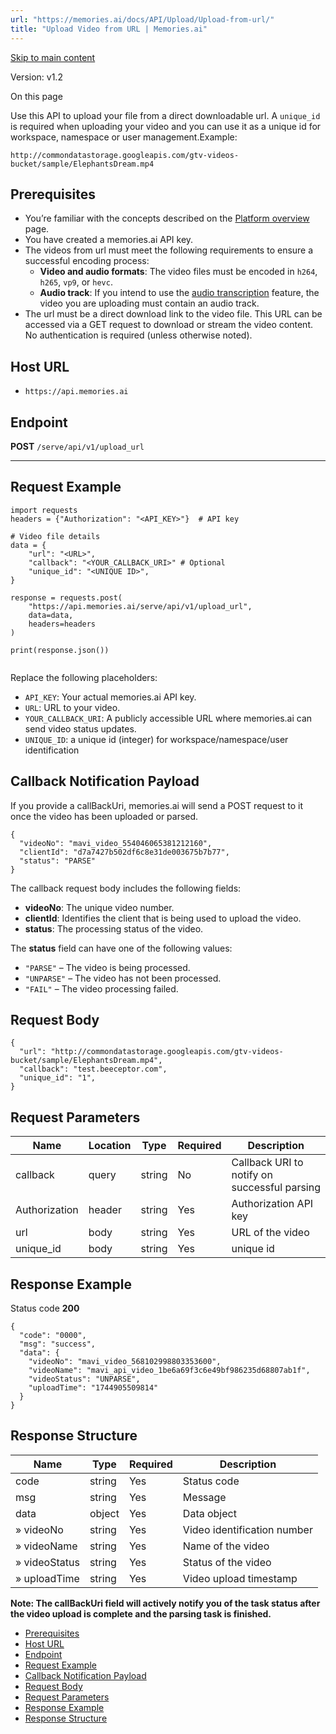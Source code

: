 ```yaml
---
url: "https://memories.ai/docs/API/Upload/Upload-from-url/"
title: "Upload Video from URL | Memories.ai"
---
```


[Skip to main content](https://memories.ai/docs/API/Upload/Upload-from-url/#__docusaurus_skipToContent_fallback)

Version: v1.2

On this page

Use this API to upload your file from a direct downloadable url. A `unique_id` is required when uploading your video and you can use it as a unique id for workspace, namespace or user management.Example:

```codeBlockLines_e6Vv
http://commondatastorage.googleapis.com/gtv-videos-bucket/sample/ElephantsDream.mp4

```

## Prerequisites [​](https://memories.ai/docs/API/Upload/Upload-from-url/\#prerequisites "Direct link to Prerequisites")

- You’re familiar with the concepts described on the [Platform overview](https://memories.ai/docs/overview/) page.
- You have created a memories.ai API key.
- The videos from url must meet the following requirements to ensure a successful encoding process:
  - **Video and audio formats**: The video files must be encoded in `h264`, `h265`, `vp9`, or `hevc`.
  - **Audio track**: If you intend to use the [audio transcription](https://memories.ai/docs/API/Transcription/audio-transcription/) feature, the video you are uploading must contain an audio track.
- The url must be a direct download link to the video file. This URL can be accessed via a GET request to download or stream the video content. No authentication is required (unless otherwise noted).

## Host URL [​](https://memories.ai/docs/API/Upload/Upload-from-url/\#host-url "Direct link to Host URL")

- `https://api.memories.ai`

## Endpoint [​](https://memories.ai/docs/API/Upload/Upload-from-url/\#endpoint "Direct link to Endpoint")

**POST** `/serve/api/v1/upload_url`

* * *

## Request Example [​](https://memories.ai/docs/API/Upload/Upload-from-url/\#request-example "Direct link to Request Example")

```codeBlockLines_e6Vv
import requests
headers = {"Authorization": "<API_KEY>"}  # API key

# Video file details
data = {
    "url": "<URL>",
    "callback": "<YOUR_CALLBACK_URI>" # Optional
    "unique_id": "<UNIQUE ID>",
}

response = requests.post(
    "https://api.memories.ai/serve/api/v1/upload_url",
    data=data,
    headers=headers
)

print(response.json())


```

Replace the following placeholders:

- `API_KEY`: Your actual memories.ai API key.
- `URL`: URL to your video.
- `YOUR_CALLBACK_URI`: A publicly accessible URL where memories.ai can send video status updates.
- `UNIQUE_ID`: a unique id (integer) for workspace/namespace/user identification

## Callback Notification Payload [​](https://memories.ai/docs/API/Upload/Upload-from-url/\#callback-notification-payload "Direct link to Callback Notification Payload")

If you provide a callBackUri, memories.ai will send a POST request to it once the video has been uploaded or parsed.

```codeBlockLines_e6Vv
{
  "videoNo": "mavi_video_554046065381212160",
  "clientId": "d7a7427b502df6c8e31de003675b7b77",
  "status": "PARSE"
}

```

The callback request body includes the following fields:

- **videoNo**: The unique video number.
- **clientId**: Identifies the client that is being used to upload the video.
- **status**: The processing status of the video.

The **status** field can have one of the following values:

- `"PARSE"` – The video is being processed.
- `"UNPARSE"` – The video has not been processed.
- `"FAIL"` – The video processing failed.

## Request Body [​](https://memories.ai/docs/API/Upload/Upload-from-url/\#request-body "Direct link to Request Body")

```codeBlockLines_e6Vv
{
  "url": "http://commondatastorage.googleapis.com/gtv-videos-bucket/sample/ElephantsDream.mp4",
  "callback": "test.beeceptor.com",
  "unique_id": "1",
}

```

## Request Parameters [​](https://memories.ai/docs/API/Upload/Upload-from-url/\#request-parameters "Direct link to Request Parameters")

| Name | Location | Type | Required | Description |
| --- | --- | --- | --- | --- |
| callback | query | string | No | Callback URI to notify on successful parsing |
| Authorization | header | string | Yes | Authorization API key |
| url | body | string | Yes | URL of the video |
| unique\_id | body | string | Yes | unique id |

## Response Example [​](https://memories.ai/docs/API/Upload/Upload-from-url/\#response-example "Direct link to Response Example")

Status code **200**

```codeBlockLines_e6Vv
{
  "code": "0000",
  "msg": "success",
  "data": {
    "videoNo": "mavi_video_568102998803353600",
    "videoName": "mavi_api_video_1be6a69f3c6e49bf986235d68807ab1f",
    "videoStatus": "UNPARSE",
    "uploadTime": "1744905509814"
  }
}

```

## Response Structure [​](https://memories.ai/docs/API/Upload/Upload-from-url/\#response-structure "Direct link to Response Structure")

| Name | Type | Required | Description |
| --- | --- | --- | --- |
| code | string | Yes | Status code |
| msg | string | Yes | Message |
| data | object | Yes | Data object |
| » videoNo | string | Yes | Video identification number |
| » videoName | string | Yes | Name of the video |
| » videoStatus | string | Yes | Status of the video |
| » uploadTime | string | Yes | Video upload timestamp |

**Note: The callBackUri field will actively notify you of the task status after the video upload is complete and the parsing task is finished.**

- [Prerequisites](https://memories.ai/docs/API/Upload/Upload-from-url/#prerequisites)
- [Host URL](https://memories.ai/docs/API/Upload/Upload-from-url/#host-url)
- [Endpoint](https://memories.ai/docs/API/Upload/Upload-from-url/#endpoint)
- [Request Example](https://memories.ai/docs/API/Upload/Upload-from-url/#request-example)
- [Callback Notification Payload](https://memories.ai/docs/API/Upload/Upload-from-url/#callback-notification-payload)
- [Request Body](https://memories.ai/docs/API/Upload/Upload-from-url/#request-body)
- [Request Parameters](https://memories.ai/docs/API/Upload/Upload-from-url/#request-parameters)
- [Response Example](https://memories.ai/docs/API/Upload/Upload-from-url/#response-example)
- [Response Structure](https://memories.ai/docs/API/Upload/Upload-from-url/#response-structure)
